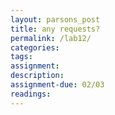```yaml
---  
layout: parsons_post  
title: any requests? 
permalink: /lab12/  
categories:   
tags:  
assignment: 
description: 
assignment-due: 02/03
readings: 
---  
```

